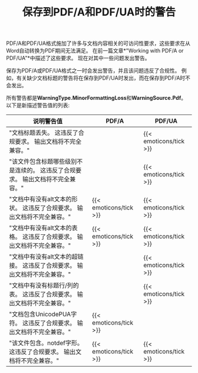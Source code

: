 ﻿---
title: 保存到PDF/A和PDF/UA时的警告
second_title: Aspose.Words对于C++
articleTitle: 可访问性在保存到PDF/A和PDF/UA时发出警告
linktitle: 可访问性在保存到PDF/A和PDF/UA时发出警告
description: "PDF/A 和 PDF/UA 规定了与文档内容相关的可访问性要求。当使用 C++ 保存到 PDF/A 或 PDF/UA 时，如果问题违反了合规性，则会发出警告。"
type: docs
weight: 39
url: /zh/cpp/warnings-when-saving-to-pdfa-and-pdfua/
---

PDF/A和PDF/UA格式施加了许多与文档内容相关的可访问性要求，这些要求在从Word自动转换为PDF期间无法满足。 在前一篇文章*"Working with PDF/A or PDF/UA"*中描述了这些要求。 现在对其中一些问题发出警告。

保存为PDF/A或PDF/UA格式之一时会发出警告，并且该问题违反了合规性。 例如，有关缺少文档标题的警告将在保存到PDF/UA时发出，而在保存到PDF/A时不会发出。

所有警告都是**WarningType.MinorFormattingLoss**和**WarningSource.Pdf**。 以下是新描述警告值的列表:

| 说明警告值 | PDF/A | PDF/UA |
| ------------------------------------------------------------ | ---------------------- | ---------------------- |
| "文档标题丢失。 这违反了合规要求。 输出文档将不完全兼容。" |  | {{< emoticons/tick >}} |
| "该文件包含标题哪些级别不是连续的。 这违反了合规要求。 输出文档将不完全兼容。" |  | {{< emoticons/tick >}} |
| "文档中有没有alt文本的形状。 这违反了合规要求。 输出文档将不完全兼容。" | {{< emoticons/tick >}} | {{< emoticons/tick >}} |
| "文档中有没有alt文本的表格。 这违反了合规要求。 输出文档将不完全兼容。" | {{< emoticons/tick >}} | {{< emoticons/tick >}} |
| "文档中有没有alt文本的超链接。 这违反了合规要求。 输出文档将不完全兼容。" |  | {{< emoticons/tick >}} |
| "文档中有没有标题行/列的表。 这违反了合规要求。 输出文档将不完全兼容。" |  | {{< emoticons/tick >}} |
| "文档包含UnicodePUA字符。 这违反了合规要求。 输出文档将不完全兼容。" | {{< emoticons/tick >}} |  |
| "该文件包含。notdef字形。 这违反了合规要求。 输出文档将不完全兼容。" | {{< emoticons/tick >}} | {{< emoticons/tick >}} |